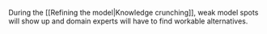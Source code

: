 During the [[Refining the model|Knowledge crunching]], weak model spots will show up and domain experts will have to find workable alternatives.
